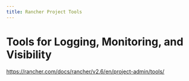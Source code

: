 ```yaml
---
title: Rancher Project Tools
---
```


# Tools for Logging, Monitoring, and Visibility

https://rancher.com/docs/rancher/v2.6/en/project-admin/tools/